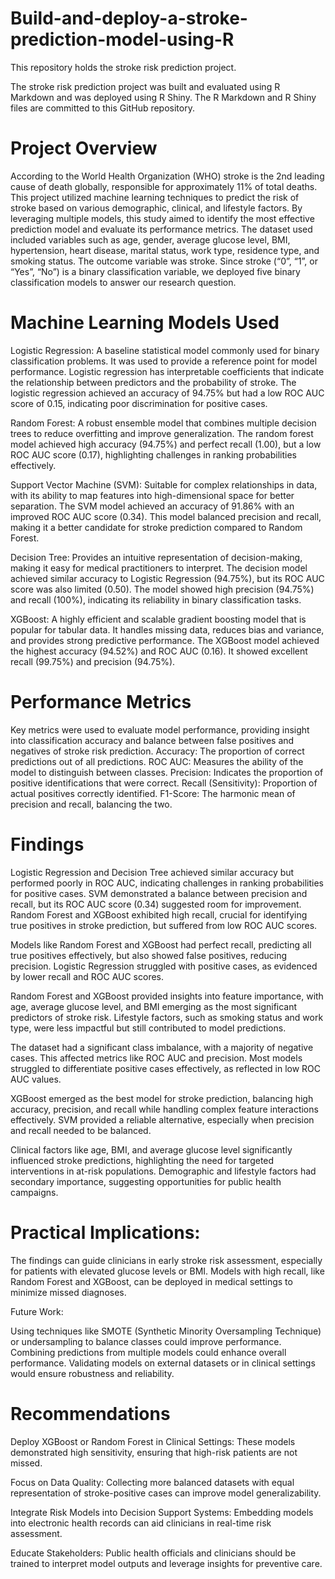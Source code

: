 # Build-and-deploy-a-stroke-prediction-model-using-R

This repository holds the stroke risk prediction project.

The stroke risk prediction project was built and evaluated using R Markdown and was deployed using R Shiny. The R Markdown and R Shiny files are committed to this GitHub repository.

# Project Overview

According to the World Health Organization (WHO) stroke is the 2nd leading cause of death globally, responsible for approximately 11% of total deaths. This project utilized machine learning techniques to predict the risk of stroke based on various demographic, clinical, and lifestyle factors. By leveraging multiple models, this study aimed to identify the most effective prediction model and evaluate its performance metrics. The dataset used included variables such as age, gender, average glucose level, BMI, hypertension, heart disease, marital status, work type, residence type, and smoking status. The outcome variable was stroke. Since stroke (“0”, “1”, or “Yes”, “No”) is a binary classification variable, we deployed five binary classification models to answer our research question.

# Machine Learning Models Used

Logistic Regression: A baseline statistical model commonly used for binary classification problems. It was used to provide a reference point for model performance. Logistic regression has interpretable coefficients that indicate the relationship between predictors and the probability of stroke. The logistic regression achieved an accuracy of 94.75% but had a low ROC AUC score of 0.15, indicating poor discrimination for positive cases.

Random Forest: A robust ensemble model that combines multiple decision trees to reduce overfitting and improve generalization. The random forest model achieved high accuracy (94.75%) and perfect recall (1.00), but a low ROC AUC score (0.17), highlighting challenges in ranking probabilities effectively.

Support Vector Machine (SVM): Suitable for complex relationships in data, with its ability to map features into high-dimensional space for better separation. The SVM model achieved an accuracy of 91.86% with an improved ROC AUC score (0.34). This model balanced precision and recall, making it a better candidate for stroke prediction compared to Random Forest.

Decision Tree: Provides an intuitive representation of decision-making, making it easy for medical practitioners to interpret. The decision model achieved similar accuracy to Logistic Regression (94.75%), but its ROC AUC score was also limited (0.50). The model showed high precision (94.75%) and recall (100%), indicating its reliability in binary classification tasks.

XGBoost: A highly efficient and scalable gradient boosting model that is popular for tabular data. It handles missing data, reduces bias and variance, and provides strong predictive performance. The XGBoost model achieved the highest accuracy (94.52%) and ROC AUC (0.16). It showed excellent recall (99.75%) and precision (94.75%).

# Performance Metrics

Key metrics were used to evaluate model performance, providing insight into classification accuracy and balance between false positives and negatives of stroke risk prediction. Accuracy: The proportion of correct predictions out of all predictions. ROC AUC: Measures the ability of the model to distinguish between classes. Precision: Indicates the proportion of positive identifications that were correct. Recall (Sensitivity): Proportion of actual positives correctly identified. F1-Score: The harmonic mean of precision and recall, balancing the two.

# Findings

Logistic Regression and Decision Tree achieved similar accuracy but performed poorly in ROC AUC, indicating challenges in ranking probabilities for positive cases. SVM demonstrated a balance between precision and recall, but its ROC AUC score (0.34) suggested room for improvement. Random Forest and XGBoost exhibited high recall, crucial for identifying true positives in stroke prediction, but suffered from low ROC AUC scores.

Models like Random Forest and XGBoost had perfect recall, predicting all true positives effectively, but also showed false positives, reducing precision. Logistic Regression struggled with positive cases, as evidenced by lower recall and ROC AUC scores.

Random Forest and XGBoost provided insights into feature importance, with age, average glucose level, and BMI emerging as the most significant predictors of stroke risk. Lifestyle factors, such as smoking status and work type, were less impactful but still contributed to model predictions.

The dataset had a significant class imbalance, with a majority of negative cases. This affected metrics like ROC AUC and precision. Most models struggled to differentiate positive cases effectively, as reflected in low ROC AUC values.

XGBoost emerged as the best model for stroke prediction, balancing high accuracy, precision, and recall while handling complex feature interactions effectively. SVM provided a reliable alternative, especially when precision and recall needed to be balanced.

Clinical factors like age, BMI, and average glucose level significantly influenced stroke predictions, highlighting the need for targeted interventions in at-risk populations. Demographic and lifestyle factors had secondary importance, suggesting opportunities for public health campaigns.

# Practical Implications:

The findings can guide clinicians in early stroke risk assessment, especially for patients with elevated glucose levels or BMI. Models with high recall, like Random Forest and XGBoost, can be deployed in medical settings to minimize missed diagnoses.

Future Work:

Using techniques like SMOTE (Synthetic Minority Oversampling Technique) or undersampling to balance classes could improve performance. Combining predictions from multiple models could enhance overall performance. Validating models on external datasets or in clinical settings would ensure robustness and reliability.

# Recommendations

Deploy XGBoost or Random Forest in Clinical Settings: These models demonstrated high sensitivity, ensuring that high-risk patients are not missed.

Focus on Data Quality: Collecting more balanced datasets with equal representation of stroke-positive cases can improve model generalizability.

Integrate Risk Models into Decision Support Systems: Embedding models into electronic health records can aid clinicians in real-time risk assessment.

Educate Stakeholders: Public health officials and clinicians should be trained to interpret model outputs and leverage insights for preventive care.
